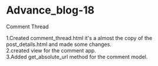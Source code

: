 # Advance_blog-18
Comment Thread

1.Created comment_thread.html it's a almost the copy of the post_details.html and made some changes.</br>
2.created view for the comment app.</br>
3.Added get_absolute_url method for the comment model.</br>

